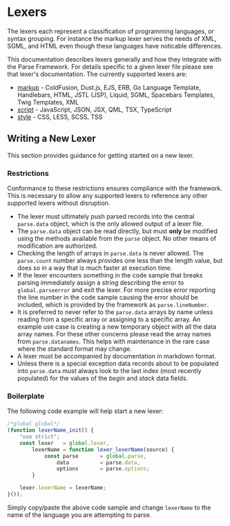 
# Lexers
The lexers each represent a classification of programming languages, or syntax grouping.  For instance the markup lexer serves the needs of XML, SGML, and HTML even though these languages have noticable differences.

This documentation describes lexers generally and how they integrate with the Parse Framework.  For details specific to a given lexer file please see that lexer's documentation.  The currently supported lexers are:

* [markup](markup.md) - ColdFusion, Dust.js, EJS, ERB, Go Language Template, Handlebars, HTML, JSTL (JSP), Liquid, SGML, Spacebars Templates, Twig Templates, XML
* [script](script.md) - JavaScript, JSON, JSX, QML, TSX, TypeScript
* [style](style.md) - CSS, LESS, SCSS, TSS

## Writing a New Lexer
This section provides guidance for getting started on a new lexer.

### Restrictions
Conformance to these restrictions ensures compliance with the framework.  This is necessary to allow any supported lexers to reference any other supported lexers without disruption.

* The lexer must ultimately push parsed records into the central `parse.data` object, which is the only allowed output of a lexer file.
* The `parse.data` object can be read directly, but must **only** be modified using the methods available from the `parse` object.  No other means of modification are authorized.
* Checking the length of arrays in `parse.data` is never allowed.  The `parse.count` number always provides one less than the length value, but does so in a way that is much faster at execution time.
* If the lexer encounters something in the code sample that breaks parsing immediately assign a string describing the error to `global.parseerror` and exit the lexer.  For more precise error reporting the line number in the code sample causing the error should be included, which is provided by the framework as `parse.lineNumber`.
* It is preferred to never refer to the `parse.data` arrays by name unless reading from a specific array or assigning to a specific array.  An example use case is creating a new temporary object with all the data array names.  For these other concerns please read the array names from `parse.datanames`.  This helps with maintenance in the rare case where the standard format may change.
* A lexer must be accompanied by documentation in markdown format.
* Unless there is a special exception data records about to be populated into `parse.data` must always look to the last index (most recently populated) for the values of the *begin* and *stack* data fields.

### Boilerplate
The following code example will help start a new lexer:

```javascript
/*global global*/
(function lexerName_init() {
    "use strict";
    const lexer   = global.lexer,
        lexerName = function lexer_lexerName(source) {
            const parse       = global.parse,
                data          = parse.data,
                options       = parse.options;
        }

    lexer.lexerName = lexerName;
}());
```

Simply copy/paste the above code sample and change `lexerName` to the name of the language you are attempting to parse.